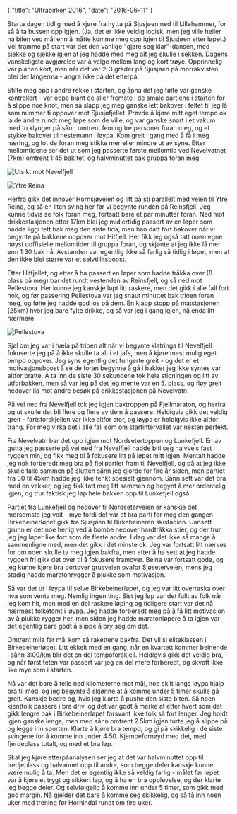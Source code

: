 {
    "title": "Ultrabirken 2016",
    "date": "2016-06-11"
}

Starta dagen tidlig med å kjøre fra hytta på Sjusjøen ned til Lillehammer, for så å ta bussen opp igjen. (Ja, det er ikke veldig logisk, men jeg ville heller ha bilen ved mål enn å måtte komme meg opp igjen til Sjusjøen etter løpet.) Vel framme på start var det den vanlige "gjøre seg klar"-dansen, med sjekke og sjekke igjen at jeg hadde med meg alt jeg skulle i sekken. Dagens vanskeligste avgjørelse var å velge mellom lang og kort trøye. Opprinnelig var planen kort, men når det var 2-3 grader på Sjusjøen på morrakvisten blei det langerma - angra ikke på det etterpå.

Stilte meg opp i andre rekke i starten, og åpna det jeg følte var ganske kontrollert - var oppe blant de aller fremste i de smale partiene i starten for å slippe noe knot, men så slapp jeg meg ganske lett bakover i feltet til jeg lå som nummer ti oppover mot Sjusjøfjellet. Prøvde å kjøre mitt eget tempo ok la de andre rundt meg løpe som de ville, og var ganske snart i et vakum med to klynger på sånn omtrent fem og tre personer foran meg, og et stykke bakover til nestemann i løypa. Kom greit i gang med å få i meg næring, og lot de foran meg stikke mer eller mindre ut av syne. Etter mellomtidene ser det ut som jeg passerte første mellomtid ved Nevelvatnet (7km) omtrent 1:45 bak tet, og halvminuttet bak gruppa foran meg.

![Utsikt mot Nevelfjell](/img/2016-06-11_001.jpg)

![Ytre Reina](/img/2016-06-11_002.jpg)

Herfra gikk det innover Hornsjøveien og litt på sti parallelt med veien til Ytre Reina, og så en liten sving her før vi begynte runden på Reinsfjell. Jeg kunne tidvis se folk foran meg, fortsatt bare et par minutter foran. Ned mot drikkestasjonen etter 17km blei jeg midlertidig passert av en løper som hadde liggi tett bak meg den siste tida, men han datt fort bakover når vi begynte på bakkene oppover mot Hitfjell. Her fikk jeg også tatt noen egne høyst uoffisielle mellomtider til gruppa foran, og skjønte at jeg ikke lå mer enn 1:30 bak nå. Avstanden var egentlig ikke så farlig så tidlig i løpet, men at den ikke blei større var et selvtillitsboost.

Etter Hitfjellet, og etter å ha passert en løper som hadde tråkka over (8. plass på meg) bar det rundt vestenden av Reinsfjell, og så ned mot Pellestova. Her kunne jeg kanskje løpt litt raskere, men det gikk i alle fall fort nok, og før passering Pellestova var jeg snaut minuttet bak trioen foran meg, og følte jeg hadde god los på dem. En kjapp stopp på matstasjonen (25km) hvor jeg bare fylte drikke, og så var jeg i gang igjen, nå enda litt nærmere.

![Pellestova](/img/2016-06-11_003.jpg)

Sjøl om jeg var i hæla på trioen alt når vi begynte klatringa til Nevelfjell fokuserte jeg på å ikke skulle ta alt i et jafs, men å kjøre mest mulig eget tempo oppover. Jeg syns egentlig det fungerte greit - og det er et motivasjonsboost å se de foran begynne å gå i bakker jeg ikke syntes var altfor bratte. Å ta inn de siste 30 sekundene tok hele stigningen og litt av utforbakken, men så var jeg på det jeg mente var en 5. plass, og fløy greit nedover lia mot andre besøk på drikkestasjonen på Nevelvatn.

På vei ned fra Nevelfjell tok jeg igjen baktroppen på Fjellmaraton, og herfra og ut skulle det bli flere og flere av dem å passere. Heldigvis gikk det veldig greit - fartsforskjellen var ikke altfor stor, og løypa er heldigvis ikke altfor trang. For meg virka det i alle fall som om startintervallet var nesten perfekt.

Fra Nevelvatn bar det opp igjen mot Nordsetertoppen og Lunkefjell. En av gutta jeg passerte på vei ned fra Nevelfjell hadde biti seg halvveis fast i ryggen min, og fikk meg til å fokusere litt på løpet mitt igjen. Mentalt hadde jeg nok forberedt meg bra på fjellpartiet fram til Nevelfjell, og på at jeg ikke skulle falle sammen på slutten sånn jeg gjorde for fire år siden, men partiet fra 30 til 45km hadde jeg ikke tenkt spesielt gjennom. Sånn sett var det bra med en vekker, og jeg fikk tatt meg litt sammen og begynt å mer ordentelig igjen, og trur faktisk jeg løp hele bakken opp til Lunkefjell også.

Partiet fra Lunkefjell og nedover til Nordseterveien er kanskje det morsomste jeg veit - mye fordi det var et bra parti for meg den gangen Birkebeinerløpet gikk fra Sjusjøen til Birkebeineren skistadion. Uansett grunn er det noe herlig ved å bombe nedover hardtråkka stier, og der trur jeg jeg løper like fort som de fleste andre. I dag var det ikke så mange å sammenligne med, men det gikk i det minste ok. Jeg var fortsatt litt nærvøs for om noen skulle ta meg igjen bakfra, men etter å ha sett at jeg hadde ryggen fri gikk det over til å fokusere framover. Beina var fortsatt gode, og jeg kunne kjøre bra bortover grusveien ovafor Sjøseterveien, mens jeg stadig hadde maratonrygger å plukke som motivasjon.

Så var det ut i løypa til selve Birkebeinerløpet, og jeg var litt overraska over hva som venta meg. Nemlig ingen ting. Sist jeg løp var det fullt av folk når jeg kom hit, men med en del raskere løping og tidligere start var det nå nærmest folketomt i løypa. Jeg hadde forberedt meg på å få litt motivasjon av å plukke rygger her, men siden jeg hadde maratonløpere å ta igjen var det egentlig bare godt å slippe å bry seg om det.

Omtrent mila før mål kom så rakettene bakfra. Det vil si eliteklassen i Birkebeinerløpet. Litt ekkelt med en gang, når en kvartett kommer beinende i sånn 3:00/km blir det en del tempoforskjell. Heldigvis gikk det veldig bra, og når først teten var passert var jeg en del mere forberedt, og skvatt ikke like mye som i starten.

Nå var det bare å telle ned kilometerne mot mål, noe skilt langs løypa hjalp bra til med, og jeg begynte å skjønne at å komme under 5 timer skulle gå greit. Kanskje bedre og, hvis jeg klarte å pushe den siste biten. Så noen kjentfolk passere i bra driv, og det var godt å merke at etter hvert som det gikk lengre bak i Birkebeinerløpet forsvant ikke folk så fort lenger. Jeg holdt igjen ganske lenge, men med sånn omtrent 2.5km igjen turte jeg å slippe på og legge inn spurten. Klarte å kjøre bra tempo, og gi på skikkelig i de siste svingene for å komme inn under 4:50. Kjempefornøyd med det, med fjerdeplass totalt, og med et bra løp.

Skal jeg kjøre etterpåanalysen ser jeg at det var halvminuttet opp til tredjeplass og halvannet opp til andre, som begge deler kanskje kunne være mulig å ta. Men det er egentlig ikke så veldig farlig - målet før løpet var å kjøre et trygt og sikkert løp, og å ha en bra opplevelse, og der klarte jeg begge deler. Og selvfølgelig å komme inn under 5 timer, som gikk med god margin. Nå gjelder det bare å komme seg skikkelig, og så få inn noen uker med trening før Hornindal rundt om fire uker.